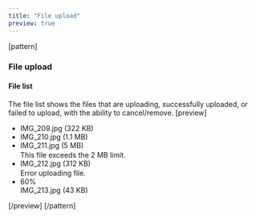```yaml
---
title: "File upload"
preview: true
---
```


[pattern]
<h3>File upload</h3>

#### File list
The file list shows the files that are uploading, successfully uploaded, or failed to upload, with the ability to cancel/remove.
[preview]
<div style="max-width: 300px;">
    <ul class="list-group">
        <li class="list-group-item">
            <a href=""><i style="position: relative; top: 2px;" class="pull-right fa text-muted fa-times fa-1x fa-fw"></i></a>
            IMG_209.jpg  <span class="text-muted">(322 KB)</span>
        </li>
        <li class="list-group-item">
            <a href=""><i style="position: relative; top: 2px;" class="pull-right fa text-muted fa-times fa-1x fa-fw"></i></a>
            IMG_210.jpg  <span class="text-muted">(1.1 MB)</span>
        </li>
        <li class="list-group-item">
            <a href=""><i style="position: relative; top: 2px;" class="pull-right fa text-muted fa-times fa-1x fa-fw"></i></a>
            IMG_211.jpg  <span class="text-muted">(5 MB)</span>
            <div class="text-danger" style="margin: 2px 0 0 0">
                This file exceeds the 2 MB limit.
            </div>
        </li>
        <li class="list-group-item">
            <a href=""><i style="position: relative; top: 2px;" class="pull-right fa text-muted fa-times fa-1x fa-fw"></i></a>
            IMG_212.jpg  <span class="text-muted">(312 KB)</span>
            <div class="text-danger" style="margin: 2px 0 0 0">
                Error uploading file.
            </div>
        </li>
        <li class="list-group-item">
            <a href=""><i style="position: relative; top: 2px;" class="pull-right fa text-muted fa-times fa-1x fa-fw"></i></a>
            <span id="exampleProgressBarValue" class="pull-right text-muted">60%</span>
            <div>IMG_213.jpg <span class="text-muted">(43 KB)</span></div>
            <div class="progress" style="margin-bottom: 0; margin-top: 8px; clear: both;">
              <div id="exampleProgressBar" class="progress-bar" role="progressbar" aria-valuenow="60" aria-valuemin="0" aria-valuemax="100" style="width: 60%;">
              </div>
            </div>
        </li>
    </ul>
</div>
[/preview]
[/pattern]

